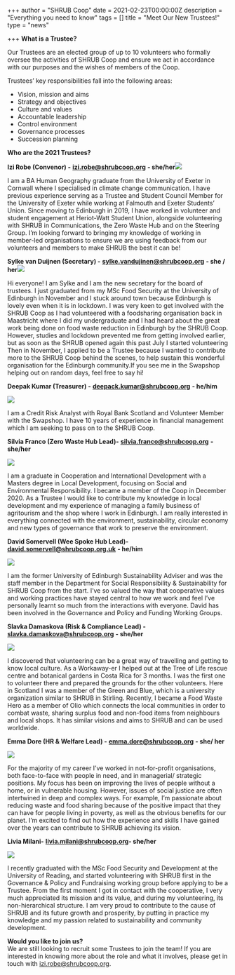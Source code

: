 +++
author = "SHRUB Coop"
date = 2021-02-23T00:00:00Z
description = "Everything you need to know"
tags = []
title = "Meet Our New Trustees!"
type = "news"

+++
**What is a Trustee?**

Our Trustees are an elected group of up to 10 volunteers who formally oversee the activities of SHRUB Coop and ensure we act in accordance with our purposes and the wishes of members of the Coop.

Trustees’ key responsibilities fall into the following areas:

* Vision, mission and aims
* Strategy and objectives
* Culture and values
* Accountable leadership
* Control environment
* Governance processes
* Succession planning

**Who are the 2021 Trustees?**

**Izi Robe (Convenor) -** [**izi.robe@shrubcoop.org**](mailto:izi.robe@shrubcoop.org) **- she/her![](https://res.cloudinary.com/shrub-co-op/image/upload/v1614109732/shrubcoop.org/media/Izi_y3nn8u.jpg)**

I am a BA Human Geography graduate from the University of Exeter in Cornwall where I specialised in climate change communication. I have previous experience serving as a Trustee and Student Council Member for the University of Exeter while working at Falmouth and Exeter Students’ Union. Since moving to Edinburgh in 2019, I have worked in volunteer and student engagement at Heriot-Watt Student Union, alongside volunteering with SHRUB in Communications, the Zero Waste Hub and on the Steering Group. I’m looking forward to bringing my knowledge of working in member-led organisations to ensure we are using feedback from our volunteers and members to make SHRUB the best it can be!

**Sylke van Duijnen (Secretary) -**       [**sylke.vandujinen@shrubcoop.org**](mailto:sylke.vandujinen@shrubcoop.org)       **- she / her![](https://res.cloudinary.com/shrub-co-op/image/upload/v1614110075/shrubcoop.org/media/Blogpost_photo_Sylke_pnhhtq.jpg)**

Hi everyone! I am Sylke and I am the new secretary for the board of trustees. I just graduated from my MSc Food Security at the University of Edinburgh in November and I stuck around town because Edinburgh is lovely even when it is in lockdown. I was very keen to get involved with the SHRUB Coop as I had volunteered with a foodsharing organisation back in Maastricht where I did my undergraduate and I had heard about the great work being done on food waste reduction in Edinburgh by the SHRUB Coop. However, studies and lockdown prevented me from getting involved earlier, but as soon as the SHRUB opened again this past July I started volunteering Then in November, I applied to be a Trustee because I wanted to contribute more to the SHRUB Coop behind the scenes, to help sustain this wonderful organisation for the Edinburgh community.If you see me in the Swapshop helping out on random days, feel free to say hi!

**Deepak Kumar (Treasurer) -** [**deepack.kumar@shrubcoop.org**](mailto:deepack.kumar@shrubcoop.org) **- he/him**

![](https://res.cloudinary.com/shrub-co-op/image/upload/v1614110095/shrubcoop.org/media/Deepak_Kumar_o7r8bu.jpg)

I am a Credit Risk Analyst with Royal Bank Scotland and Volunteer Member with the Swapshop. I have 10 years of experience in financial management which I am seeking to pass on to the SHRUB Coop.

**Silvia Franco (Zero Waste Hub Lead)-** [**silvia.franco@shrubcoop.org**](mailto:silvia.franco@shrubcoop.org) **- she/her**

![](https://res.cloudinary.com/shrub-co-op/image/upload/v1614110125/shrubcoop.org/media/Silvia-Trustee-photo_impzgn.jpg)

I am a graduate in Cooperation and International Development with a Masters degree in Local Development, focusing on Social and Environmental Responsibility. I became a member of the Coop in December 2020. As a Trustee I would like to contribute my knowledge in local development and my experience of managing a family business of agritourism and the shop where I work in Edinburgh. I am really interested in everything connected with the environment, sustainability, circular economy and new types of governance that work to preserve the environment.

**David Somervell (Wee Spoke Hub Lead)-** [**david.somervell@shrubcoop.org.uk**](mailto:david.somervell@shrubcoop.org.uk) **- he/him**

![](https://res.cloudinary.com/shrub-co-op/image/upload/v1614110178/shrubcoop.org/media/David_viy9up.jpg)

I am the former University of Edinburgh Sustainability Adviser and was the staff member in the Department for Social Responsibility & Sustainability for SHRUB Coop from the start. I’ve so valued the way that cooperative values and working practices have stayed central to how we work and feel I’ve personally learnt so much from the interactions with everyone. David has been involved in the Governance and Policy and Funding Working Groups.

**Slavka Damaskova (Risk & Compliance Lead) -** [**slavka.damaskova@shrubcoop.org**](mailto:slavka.damaskova@shrubcoop.org) **- she/her**

![](https://res.cloudinary.com/shrub-co-op/image/upload/v1614110212/shrubcoop.org/media/Slavka_vyyco8.jpg)

I discovered that volunteering can be a great way of travelling and getting to know local culture. As a Workaway-er I helped out at the Tree of Life rescue centre and botanical gardens in Costa Rica for 3 months. I was the first one to volunteer there and prepared the grounds for the other volunteers. Here in Scotland I was a member of the Green and Blue, which is a university organization similar to SHRUB in Stirling. Recently, I became a Food Waste Hero as a member of Olio which connects the local communities in order to combat waste, sharing surplus food and non-food items from neighbours and local shops. It has similar visions and aims to SHRUB and can be used worldwide.

**Emma Dore (HR & Welfare Lead) -** [**emma.dore@shrubcoop.org**](mailto:emma.dore@shrubcoop.org) **- she/ her**

![](https://res.cloudinary.com/shrub-co-op/image/upload/v1614110233/shrubcoop.org/media/Emma_Dore_headshot_ykazcc.jpg)

For the majority of my career I’ve worked in not-for-profit organisations, both face-to-face with people in need, and in managerial/ strategic positions. My focus has been on improving the lives of people without a home, or in vulnerable housing. However, issues of social justice are often intertwined in deep and complex ways. For example, I’m passionate about reducing waste and food sharing because of the positive impact that they can have for people living in poverty, as well as the obvious benefits for our planet. I’m excited to find out how the experience and skills I have gained over the years can contribute to SHRUB achieving its vision.

**Livia Milani-** [**livia.milani@shrubcoop.org**](mailto:livia.milani@shrubcoop.org)**- she/her**

![](https://res.cloudinary.com/shrub-co-op/image/upload/v1614110255/shrubcoop.org/media/Livia_ay3j1o.png)

I recently graduated with the MSc Food Security and Development at the University of Reading, and started volunteering with SHRUB first in the Governance & Policy and Fundraising working group before applying to be a Trustee. From the first moment I got in contact with the cooperative, I very much appreciated its mission and its value, and during my volunteering, its non-hierarchical structure. I am very proud to contribute to the cause of SHRUB and its future growth and prosperity, by putting in practice my knowledge and my passion related to sustainability and community development.

**Would you like to join us?**  
We are still looking to recruit some Trustees to join the team! If you are interested in knowing more about the role and what it involves, please get in touch with [izi.robe@shrubcoop.org](mailto:izi.robe@shrubcoop.org).